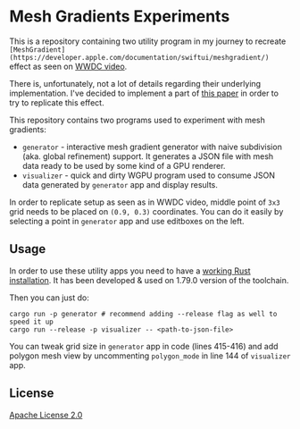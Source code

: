 # Mesh Gradients Experiments

This is a repository containing two utility program in my journey to recreate `[MeshGradient](https://developer.apple.com/documentation/swiftui/meshgradient/)` effect as seen on [WWDC video](https://www.youtube.com/watch?v=alhFwkbsxrs&t=381s).

There is, unfortunately, not a lot of details regarding their underlying implementation. I've decided to implement a part of [this paper](https://link.springer.com/article/10.1007/s00371-018-1547-1) in order to try to replicate this effect.

This repository contains two programs used to experiment with mesh gradients:

* `generator` - interactive mesh gradient generator with naive subdivision (aka. global refinement) support. It generates a JSON file with mesh data ready to be used by some kind of a GPU renderer.
* `visualizer` - quick and dirty WGPU program used to consume JSON data generated by `generator` app and display results.

In order to replicate setup as seen as in WWDC video, middle point of `3x3` grid needs to be placed on `(0.9, 0.3)` coordinates. You can do it easily by selecting a point in `generator` app and use editboxes on the left.

## Usage

In order to use these utility apps you need to have a [working Rust installation](https://www.rust-lang.org/tools/install). It has been developed & used on 1.79.0 version of the toolchain.

Then you can just do:

```
cargo run -p generator # recommend adding --release flag as well to speed it up
cargo run --release -p visualizer -- <path-to-json-file>
```

You can tweak grid size in `generator` app in code (lines 415-416) and add polygon mesh view by uncommenting `polygon_mode` in line 144 of `visualizer` app.

## License

[Apache License 2.0](https://www.apache.org/licenses/LICENSE-2.0.html)




